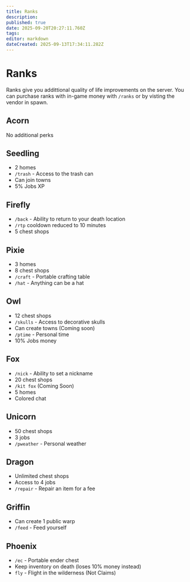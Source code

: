```yaml
---
title: Ranks
description: 
published: true
date: 2025-09-20T20:27:11.760Z
tags: 
editor: markdown
dateCreated: 2025-09-13T17:34:11.282Z
---
```


# Ranks
Ranks give you addittional quality of life improvements on the server. You can purchase ranks with in-game money with `/ranks` or by visting the vendor in spawn.




## Acorn
No additional perks

## Seedling
- 2 homes
- `/trash` - Access to the trash can
- Can join towns
- 5% Jobs XP
## Firefly
- `/back` - Ability to return to your death location
- `/rtp` cooldown reduced to 10 minutes
- 5 chest shops
## Pixie
- 3 homes
- 8 chest shops
- `/craft` - Portable crafting table
- `/hat` - Anything can be a hat
## Owl
- 12 chest shops
- `/skulls` - Access to decorative skulls 
- Can create towns (Coming soon)
- `/ptime` - Personal time
- 10% Jobs money

## Fox
- `/nick` - Ability to set a nickname
- 20 chest shops
- `/kit fox` (Coming Soon)
- 5 homes
- Colored chat
## Unicorn
- 50 chest shops
- 3 jobs
- `/pweather` - Personal weather
## Dragon
- Unlimited chest shops
- Access to 4 jobs
- `/repair` - Repair an item for a fee
## Griffin
- Can create 1 public warp
- `/feed` - Feed yourself
## Phoenix
- `/ec` - Portable ender chest
- Keep inventory on death (loses 10% money instead)
- `fly` - Flight in the wilderness (Not Claims)